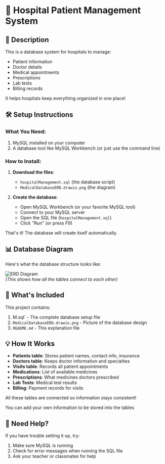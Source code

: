 # 🏥 Hospital Patient Management System

## 📖 Description
This is a database system for hospitals to manage:
- Patient information
- Doctor details
- Medical appointments
- Prescriptions
- Lab tests
- Billing records

It helps hospitals keep everything organized in one place!

## 🛠️ Setup Instructions

### What You Need:
1. MySQL installed on your computer
2. A database tool like MySQL Workbench (or just use the command line)

### How to Install:
1. **Download the files**:
   - `hospitalManagement.sql` (the database script)
   - `MedicalDatabaseERD.drawio.png` (the diagram)

2. **Create the database**:
   - Open MySQL Workbench (or your favorite MySQL tool)
   - Connect to your MySQL server
   - Open the SQL file (`hospitalManagement.sql`)
   - Click "Run" (or press F9)

That's it! The database will create itself automatically.

## 📊 Database Diagram
Here's what the database structure looks like:

![ERD Diagram](hospital_erd.png)  
*(This shows how all the tables connect to each other)*

## 📂 What's Included
This project contains:
1. M.sql` - The complete database setup file
2. `MedicalDatabaseERD.drawio.png` - Picture of the database design
3. `README.md` - This explanation file

## 💡 How It Works
- **Patients table**: Stores patient names, contact info, insurance
- **Doctors table**: Keeps doctor information and specialties
- **Visits table**: Records all patient appointments
- **Medications**: List of available medicines
- **Prescriptions**: What medicines doctors prescribed
- **Lab Tests**: Medical test results
- **Billing**: Payment records for visits

All these tables are connected so information stays consistent!

You can add your own information to be stored into the tables

## 🙋 Need Help?
If you have trouble setting it up, try:
1. Make sure MySQL is running
2. Check for error messages when running the SQL file
3. Ask your teacher or classmates for help
